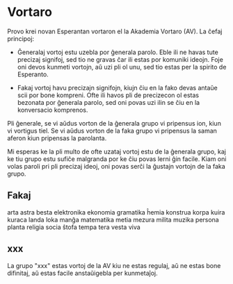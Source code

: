 # Vortaro

Provo krei novan Esperantan vortaron el la Akademia Vortaro (AV). La ĉefaj principoj:

* Ĝeneralaj vortoj estu uzebla por ĝenerala parolo. Eble ili ne havas tute precizaj signifoj, sed tio ne gravas ĉar ili estas por komuniki ideojn. Foje oni devos kunmeti vortojn, aŭ uzi pli ol unu, sed tio estas per la spirito de Esperanto.

* Fakaj vortoj havu precizajn signifojn, kiujn ĉiu en la fako devas antaŭe scii por bone kompreni. Ofte ili havos pli de precizecon ol estas bezonata por ĝenerala parolo, sed oni povas uzi ilin se ĉiu en la konversacio komprenos.

Pli ĝenerale, se vi aŭdus vorton de la ĝenerala grupo vi pripensus ion, kiun vi vortigus tiel. Se vi aŭdus vorton de la faka grupo vi pripensus la saman aferon kiun pripensas la parolanta.

Mi esperas ke la pli multo de ofte uzataj vortoj estu de la ĝenerala grupo, kaj ke tiu grupo estu sufiĉe malgranda por ke ĉiu povas lerni ĝin facile. Kiam oni volas paroli pri pli precizaj ideoj, oni povas serĉi la ĝustajn vortojn de la faka grupo.

## Fakaj

arta
astra
besta
elektronika
ekonomia
gramatika
ĥemia
konstrua
korpa
kuira
kuraca
landa
loka
manĝa
matematika
metia
mezura
milita
muzika
persona
planta
religia
socia
ŝtofa
tempa
tera
vesta
viva

## xxx

La grupo "xxx" estas vortoj de la AV kiu ne estas regulaj, aŭ ne estas bone difinitaj, aŭ estas facile anstaŭigebla per kunmetaĵoj.
